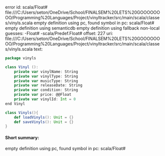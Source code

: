 error id: scala/Float#
file:///C:/Users/seton/OneDrive/School/FINALSEM%20LETS%20GOOOOOOOO/Programming%20Languages/Project/vinyltracker/src/main/scala/classes/vinyls.scala
empty definition using pc, found symbol in pc: scala/Float#
empty definition using semanticdb
empty definition using fallback
non-local guesses:
	 -Float#
	 -scala/Predef.Float#
offset: 227
uri: file:///C:/Users/seton/OneDrive/School/FINALSEM%20LETS%20GOOOOOOOO/Programming%20Languages/Project/vinyltracker/src/main/scala/classes/vinyls.scala
text:
```scala
package vinyls

class Vinyl ():
    private var vinylName: String
    private var vinylType: String
    private var musicType: String
    private var releaseDate: String
    private var condition: String
    private var price: @@Float
    private var vinylId: Int = 0
end Vinyl

class Vinyls(){
    def loadVinyls(): Unit = {}
    def saveVinyls(): Unit = {}
}
```


#### Short summary: 

empty definition using pc, found symbol in pc: scala/Float#